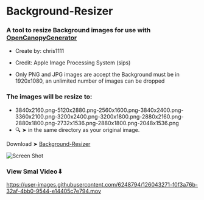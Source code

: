 # Background-Resizer

### A tool to resize Background images for use with [OpenCanopyGenerator](https://github.com/chris1111/OpenCanopy-Generator)

- Create by: chris1111
- Credit: Apple Image Processing System (sips)

- Only PNG and JPG images are accept the Background must be in 1920x1080, an unlimited number of images can be dropped

### The images will be resize to:

- 3840x2160.png-5120x2880.png-2560x1600.png-3840x2400.png-3360x2100.png-3200x2400.png-3200x1800.png-2880x2160.png-2880x1800.png-2732x1536.png-2880x1800.png-2048x1536.png 
- 🔍 ➤ in the same directory as your original image.

Download ➤ [Background-Resizer](https://github.com/chris1111/Background-Resizer/raw/main/Background-Resizer.zip)

![Screen Shot ](https://user-images.githubusercontent.com/6248794/126043110-6423bc0c-0cf5-44f2-a4f0-fd1762e04df9.png)

### View Smal Video⬇︎

https://user-images.githubusercontent.com/6248794/126043271-f0f3a76b-32af-4bb0-9544-e14405c7e794.mov


